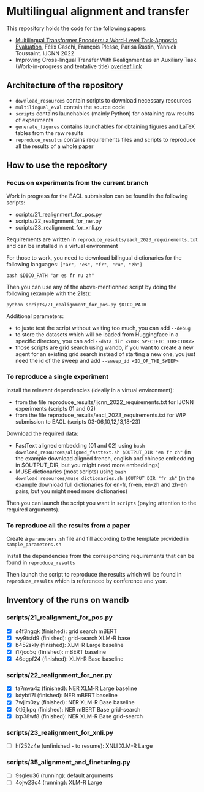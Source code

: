 # Multilingual alignment and transfer

This repository holds the code for the following papers:

- [Multilingual Transformer Encoders: a Word-Level Task-Agnostic Evaluation](https://arxiv.org/abs/2207.09076v1), Félix Gaschi, François Plesse, Parisa Rastin, Yannick Toussaint. IJCNN 2022
- Improving Cross-lingual Transfer With Realignment as an Auxiliary Task (Work-in-progress and tentative title) [overleaf link](https://www.overleaf.com/read/qrbqbbrmbrsx)

## Architecture of the repository

- `download_resources` contain scripts to download necessary resources
- `multilingual_eval` contain the source code
- `scripts` contains launchables (mainly Python) for obtaining raw results of experiments
- `generate_figures` contains launchables for obtaining figures and LaTeX tables from the raw results 
- `reproduce_results` contains requirements files and scripts to reproduce all the results of a whole paper

## How to use the repository

### Focus on experiments from the current branch

Work in progress for the EACL submission can be found in the following scripts:

- scripts/21_realignment_for_pos.py
- scripts/22_realignment_for_ner.py
- scripts/23_realignment_for_xnli.py

Requirements are written in `reproduce_results/eacl_2023_requirements.txt` and can be installed in a virtual environment

For those to work, you need to download bilingual dictionaries for the following languages: `["ar", "es", "fr", "ru", "zh"]`

```{bash}
bash $DICO_PATH "ar es fr ru zh"
```

Then you can use any of the above-mentionned script by doing the following (example with the 21st):

```{bash}
python scripts/21_realignment_for_pos.py $DICO_PATH
```

Additional parameters:

- to juste test the script without waiting too much, you can add `--debug`
- to store the datasets which will be loaded from Huggingface in a specific directory, you can add `--data_dir <YOUR_SPECIFIC_DIRECTORY>`
- those scripts are grid search using wandb, if you want to create a new agent for an existing grid search instead of starting a new one, you just need the id of the sweep and add `--sweep_id <ID_OF_THE_SWEEP>`

### To reproduce a single experiment

install the relevant dependencies (ideally in a virtual environment):

- from the file reproduce_results/ijcnn_2022_requirements.txt for IJCNN experiments (scripts 01 and 02)
- from the file reproduce_results/eacl_2023_requirements.txt for WIP submission to EACL (scripts 03-06,10,12,13,18-23)

Download the required data:

- FastText aligned embedding (01 and 02) using `bash download_resources/aligned_fasttext.sh $OUTPUT_DIR "en fr zh"` (in the example download aligned french, english and chinese embedding in $OUTPUT_DIR, but you might need more embeddings)
- MUSE dictionaries (most scripts) using `bash download_resources/muse_dictionaries.sh $OUTPUT_DIR "fr zh"` (in the example download full dictionaries for en-fr, fr-en, en-zh and zh-en pairs, but you might need more dictionaries)

Then you can launch the script you want in `scripts` (paying attention to the required arguments).

### To reproduce all the results from a paper

Create a `parameters.sh` file and fill according to the template provided in `sample_parameters.sh`

Install the dependencies from the corresponding requirements that can be found in `reproduce_results`

Then launch the script to reproduce the results which will be found in `reproduce_results` which is referenced by conference and year.

## Inventory of the runs on wandb

### scripts/21_realignment_for_pos.py

- [x] s4f3ngqk (finished): grid search mBERT
- [x] wy9tsfd9 (finished): grid-search XLM-R base
- [x] b452skly (finished): XLM-R Large baseline
- [x] i17jod5q (finished): mBERT baseline
- [x] 46egpf24 (finished): XLM-R Base baseline

### scripts/22_realignment_for_ner.py

- [x] ta7mva4z (finished): NER XLM-R Large baseline
- [x] kdybfi7l (finished): NER mBERT baseline
- [x] 7wjim0zy (finished): NER XLM-R Base baseline
- [x] 0tl6jkpq (finished): NER mBERT Base grid-search
- [x] ixp38wf8 (finished): NER XLM-R Base grid-search

### scripts/23_realignment_for_xnli.py

- [ ] hf252z4e (unfinished - to resume): XNLI XLM-R Large

### scripts/35_alignment_and_finetuning.py

- [ ] 9sgleu36 (running): default arguments
- [ ] 4ojw23c4 (running): XLM-R Large